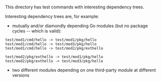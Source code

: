 This directory has test commands with interesting dependency trees.

Interesting dependency trees are, for example:

-   mutually and/or diamondly depending Go modules (but no package cycles --
    which is valid):

```
test/mod1/cmd/hello -> test/mod1/pkg/hello
test/mod1/cmd/hello -> test/mod3/pkg/hello
test/mod1/cmd/hello -> test/mod2/pkg/exthello

test/mod2/pkg/exthello -> test/mod1/pkg/hello
test/mod2/pkg/exthello -> test/mod3/pkg/hello
```

-   two different modules depending on one third-party module at different
    versions
